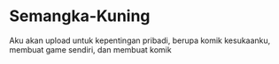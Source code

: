 # Semangka-Kuning
Aku akan upload untuk kepentingan pribadi, berupa komik kesukaanku, membuat game sendiri, dan membuat komik
